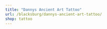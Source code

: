 ```yaml
---
title: "Dannys Ancient Art Tattoo"
url: /blacksburg/dannys-ancient-art-tattoo/
shop: tattoo
---
```

